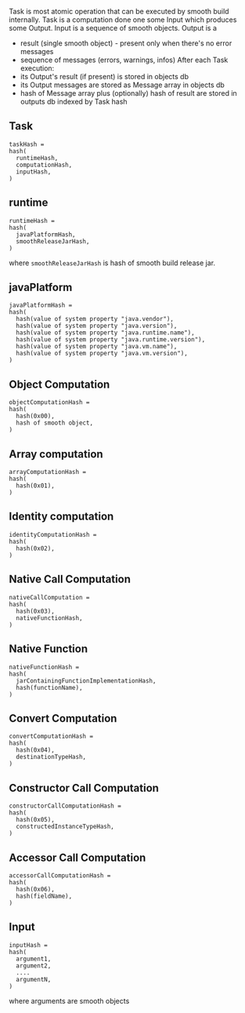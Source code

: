 Task is most atomic operation that can be executed by smooth build internally.
Task is a computation done one some Input which produces some Output.
Input is a sequence of smooth objects.
Output is a
 - result (single smooth object) - present only when there's no error messages 
 - sequence of messages (errors, warnings, infos)
After each Task execution:
 - its Output's result (if present) is stored in objects db
 - its Output messages are stored as Message array in objects db
 - hash of Message array plus (optionally) hash of result are stored in outputs db indexed by 
 Task hash
 

Task
----

```
taskHash =
hash(
  runtimeHash,
  computationHash,
  inputHash,
)
```

runtime
-------

```
runtimeHash =
hash(
  javaPlatformHash,
  smoothReleaseJarHash,
)
```

where `smoothReleaseJarHash` is hash of smooth build release jar.


javaPlatform
------------

```
javaPlatformHash =
hash(
  hash(value of system property "java.vendor"),
  hash(value of system property "java.version"),
  hash(value of system property "java.runtime.name"),
  hash(value of system property "java.runtime.version"),
  hash(value of system property "java.vm.name"),
  hash(value of system property "java.vm.version"),
)
```

Object Computation
-----------------

```
objectComputationHash =
hash(
  hash(0x00),
  hash of smooth object,
)
```

Array computation
-----------------

```
arrayComputationHash =
hash(
  hash(0x01),
)
```

Identity computation
--------------------

```
identityComputationHash =
hash(
  hash(0x02),
)
```

Native Call Computation
-----------------------

```
nativeCallComputation =
hash(
  hash(0x03),
  nativeFunctionHash,
)
```

Native Function
---------------

```
nativeFunctionHash =
hash(
  jarContainingFunctionImplementationHash,
  hash(functionName),
)
```

Convert Computation
-------------------

```
convertComputationHash =
hash(
  hash(0x04),
  destinationTypeHash,
)
```

Constructor Call Computation
----------------------------

```
constructorCallComputationHash =
hash(
  hash(0x05),
  constructedInstanceTypeHash,
)
```

Accessor Call Computation
-------------------------

```
accessorCallComputationHash =
hash(
  hash(0x06),
  hash(fieldName),
)
```

Input
-----

```
inputHash =
hash(
  argument1,
  argument2,
  ....
  argumentN,
)
```
where arguments are smooth objects